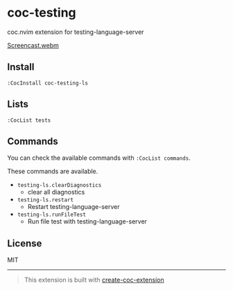 # coc-testing

coc.nvim extension for testing-language-server

[Screencast.webm](https://github.com/user-attachments/assets/ba220aa2-f9ac-49c2-8d5b-2e3bf1cca5be)


## Install

`:CocInstall coc-testing-ls`

## Lists

`:CocList tests`

## Commands
You can check the available commands with `:CocList commands`.

These commands are available.

- `testing-ls.clearDiagnostics`
    - clear all diagnostics
- `testing-ls.restart`
    - Restart testing-language-server
- `testing-ls.runFileTest`
    - Run file test with testing-language-server

## License

MIT

---

> This extension is built with [create-coc-extension](https://github.com/fannheyward/create-coc-extension)
